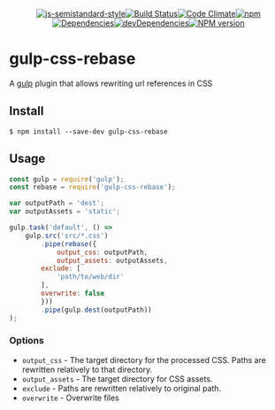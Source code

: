 <div align="center">

[![js-semistandard-style](https://img.shields.io/badge/code%20style-semistandard-brightgreen.svg?style=flat-square)](https://github.com/Flet/semistandard)[![Build Status](https://img.shields.io/travis/RobinCK/gulp-css-rebase.svg?style=flat-square)](https://travis-ci.org/RobinCK/gulp-css-rebase)[![Code Climate](https://img.shields.io/codeclimate/github/RobinCK/gulp-css-rebase.svg?style=flat-square)](https://codeclimate.com/github/RobinCK/gulp-css-rebase)[![npm](https://img.shields.io/npm/dt/gulp-css-rebase.svg?style=flat-square)](https://github.com/RobinCK/gulp-css-rebase)[![Dependencies](https://david-dm.org/robinck/gulp-css-rebase.svg?style=flat-square)](https://david-dm.org/robinck/gulp-css-rebase)[![devDependencies](https://david-dm.org/robinck/gulp-css-rebase/dev-status.svg?style=flat-square)](https://david-dm.org/robinck/gulp-css-rebase#info=devDependencies&view=table)[![NPM version](https://img.shields.io/npm/v/gulp-css-rebase.svg?style=flat-square)](https://www.npmjs.com/package/gulp-css-rebase)
</div>


# gulp-css-rebase

A [gulp](http://gulpjs.com/) plugin that allows rewriting url references in CSS

## Install

```
$ npm install --save-dev gulp-css-rebase
```

## Usage

```js
const gulp = require('gulp');
const rebase = require('gulp-css-rebase');

var outputPath = 'dest';
var outputAssets = 'static';

gulp.task('default', () =>
	gulp.src('src/*.css')
		.pipe(rebase({
		    output_css: outputPath,
		    output_assets: outputAssets,
        exclude: [
            'path/to/web/dir'
        ],
        overwrite: false
		}))
		.pipe(gulp.dest(outputPath))
);
```

### Options
- `output_css` - The target directory for the processed CSS. Paths are rewritten relatively to that directory.
- `output_assets` - The target directory for CSS assets.
- `exclude` - Paths are rewritten relatively to original path.
- `overwrite` - Overwrite files
